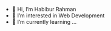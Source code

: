 - 👋 Hi, I’m Habibur Rahman
- 👀 I’m interested in Web Development
- 🌱 I’m currently learning ...

<!---
habibcse121/habibcse121 is a ✨ special ✨ repository because its `README.md` (this file) appears on your GitHub profile.
You can click the Preview link to take a look at your changes.
--->
